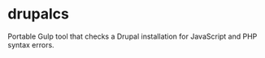 drupalcs
========

Portable Gulp tool that checks a Drupal installation for JavaScript and PHP syntax errors.
